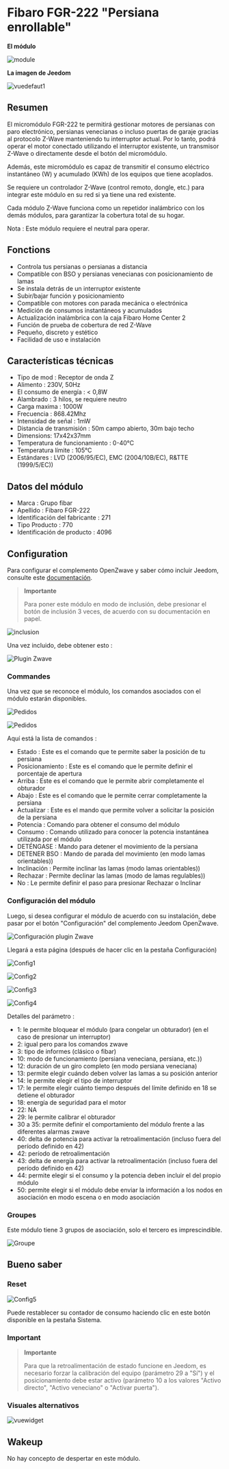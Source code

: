 # Fibaro FGR-222 "Persiana enrollable"

**El módulo**

![module](images/fibaro.fgr222/module.jpg)

**La imagen de Jeedom**

![vuedefaut1](images/fibaro.fgrm222/vuedefaut1.jpg)

## Resumen

El micromódulo FGR-222 te permitirá gestionar motores de persianas con paro electrónico, persianas venecianas o incluso puertas de garaje gracias al protocolo Z-Wave manteniendo tu interruptor actual. Por lo tanto, podrá operar el motor conectado utilizando el interruptor existente, un transmisor Z-Wave o directamente desde el botón del micromódulo.

Además, este micromódulo es capaz de transmitir el consumo eléctrico instantáneo (W) y acumulado (KWh) de los equipos que tiene acoplados.

Se requiere un controlador Z-Wave (control remoto, dongle, etc.) para integrar este módulo en su red si ya tiene una red existente.

Cada módulo Z-Wave funciona como un repetidor inalámbrico con los demás módulos, para garantizar la cobertura total de su hogar.

Nota : Este módulo requiere el neutral para operar.

## Fonctions

-   Controla tus persianas o persianas a distancia
-   Compatible con BSO y persianas venecianas con posicionamiento de lamas
-   Se instala detrás de un interruptor existente
-   Subir/bajar función y posicionamiento
-   Compatible con motores con parada mecánica o electrónica
-   Medición de consumos instantáneos y acumulados
-   Actualización inalámbrica con la caja Fibaro Home Center 2
-   Función de prueba de cobertura de red Z-Wave
-   Pequeño, discreto y estético
-   Facilidad de uso e instalación

## Características técnicas

-   Tipo de mod : Receptor de onda Z
-   Alimento : 230V, 50Hz
-   El consumo de energía : &lt; 0,8W
-   Alambrado : 3 hilos, se requiere neutro
-   Carga maxima : 1000W
-   Frecuencia : 868.42Mhz
-   Intensidad de señal : 1mW
-   Distancia de transmisión : 50m campo abierto, 30m bajo techo
-   Dimensions: 17x42x37mm
-   Temperatura de funcionamiento : 0-40°C
-   Temperatura límite : 105°C
-   Estándares : LVD (2006/95/EC), EMC (2004/10B/EC), R&TTE (1999/5/EC))

## Datos del módulo

-   Marca : Grupo fibar
-   Apellido : Fibaro FGR-222
-   Identificación del fabricante : 271
-   Tipo Producto : 770
-   Identificación de producto : 4096

## Configuration

Para configurar el complemento OpenZwave y saber cómo incluir Jeedom, consulte este [documentación](https://doc.jeedom.com/es_ES/plugins/automation%20protocol/openzwave/).

> **Importante**
>
> Para poner este módulo en modo de inclusión, debe presionar el botón de inclusión 3 veces, de acuerdo con su documentación en papel.

![inclusion](images/fibaro.fgrm222/inclusion.jpg)

Una vez incluido, debe obtener esto :

![Plugin Zwave](images/fibaro.fgrm222/information.jpg)

### Commandes

Una vez que se reconoce el módulo, los comandos asociados con el módulo estarán disponibles.

![Pedidos](images/fibaro.fgrm222/commandes.jpg)

![Pedidos](images/fibaro.fgrm222/commandes2.jpg)

Aquí está la lista de comandos :

-   Estado : Este es el comando que te permite saber la posición de tu persiana
-   Posicionamiento : Este es el comando que le permite definir el porcentaje de apertura
-   Arriba : Este es el comando que le permite abrir completamente el obturador
-   Abajo : Este es el comando que le permite cerrar completamente la persiana
-   Actualizar : Este es el mando que permite volver a solicitar la posición de la persiana
-   Potencia : Comando para obtener el consumo del módulo
-   Consumo : Comando utilizado para conocer la potencia instantánea utilizada por el módulo
-   DETÉNGASE : Mando para detener el movimiento de la persiana
-   DETENER BSO : Mando de parada del movimiento (en modo lamas orientables))
-   Inclinación : Permite inclinar las lamas (modo lamas orientables))
-   Rechazar : Permite declinar las lamas (modo de lamas regulables))
-   No : Le permite definir el paso para presionar Rechazar o Inclinar

### Configuración del módulo

Luego, si desea configurar el módulo de acuerdo con su instalación, debe pasar por el botón "Configuración" del complemento Jeedom OpenZwave.

![Configuración plugin Zwave](images/plugin/bouton_configuration.jpg)

Llegará a esta página (después de hacer clic en la pestaña Configuración)

![Config1](images/fibaro.fgrm222/config1.jpg)

![Config2](images/fibaro.fgrm222/config2.jpg)

![Config3](images/fibaro.fgrm222/config3.jpg)

![Config4](images/fibaro.fgrm222/config4.jpg)

Detalles del parámetro :

-   1: le permite bloquear el módulo (para congelar un obturador) (en el caso de presionar un interruptor)
-   2: igual pero para los comandos zwave
-   3: tipo de informes (clásico o fibar)
-   10: modo de funcionamiento (persiana veneciana, persiana, etc.))
-   12: duración de un giro completo (en modo persiana veneciana)
-   13: permite elegir cuándo deben volver las lamas a su posición anterior
-   14: le permite elegir el tipo de interruptor
-   17: le permite elegir cuánto tiempo después del límite definido en 18 se detiene el obturador
-   18: energía de seguridad para el motor
-   22: NA
-   29: le permite calibrar el obturador
-   30 a 35: permite definir el comportamiento del módulo frente a las diferentes alarmas zwave
-   40: delta de potencia para activar la retroalimentación (incluso fuera del período definido en 42)
-   42: período de retroalimentación
-   43: delta de energía para activar la retroalimentación (incluso fuera del período definido en 42)
-   44: permite elegir si el consumo y la potencia deben incluir el del propio módulo
-   50: permite elegir si el módulo debe enviar la información a los nodos en asociación en modo escena o en modo asociación

### Groupes

Este módulo tiene 3 grupos de asociación, solo el tercero es imprescindible.

![Groupe](images/fibaro.fgrm222/groupe.jpg)

## Bueno saber

### Reset

![Config5](images/fibaro.fgrm222/config5.jpg)

Puede restablecer su contador de consumo haciendo clic en este botón disponible en la pestaña Sistema.

### Important

> **Importante**
>
> Para que la retroalimentación de estado funcione en Jeedom, es necesario forzar la calibración del equipo (parámetro 29 a "Sí") y el posicionamiento debe estar activo (parámetro 10 a los valores "Activo directo", "Activo veneciano" o "Activar puerta").

### Visuales alternativos

![vuewidget](images/fibaro.fgrm222/vuewidget.jpg)

## Wakeup

No hay concepto de despertar en este módulo.
